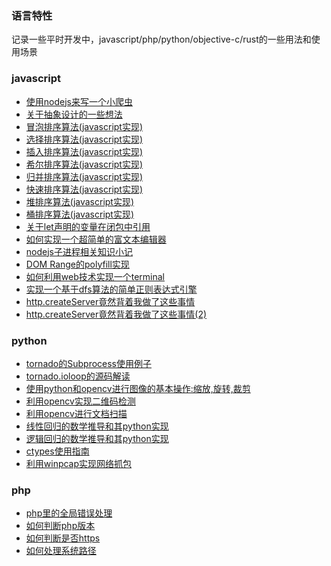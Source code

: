 ### 语言特性

记录一些平时开发中，javascript/php/python/objective-c/rust的一些用法和使用场景

### javascript
* [使用nodejs来写一个小爬虫](https://github.com/lizzz0523/language/blob/master/javascript/%E4%BD%BF%E7%94%A8nodejs%E6%9D%A5%E5%86%99%E4%B8%80%E4%B8%AA%E5%B0%8F%E7%88%AC%E8%99%AB.md)
* [关于抽象设计的一些想法](https://github.com/lizzz0523/language/blob/master/javascript/%E5%85%B3%E4%BA%8E%E6%8A%BD%E8%B1%A1%E8%AE%BE%E8%AE%A1%E7%9A%84%E4%B8%80%E4%BA%9B%E6%83%B3%E6%B3%95.md)
* [冒泡排序算法(javascript实现)](https://github.com/lizzz0523/language/blob/master/javascript/%E5%86%92%E6%B3%A1%E6%8E%92%E5%BA%8F%E7%AE%97%E6%B3%95(javascript%E5%AE%9E%E7%8E%B0).md)
* [选择排序算法(javascript实现)](https://github.com/lizzz0523/language/blob/master/javascript/%E9%80%89%E6%8B%A9%E6%8E%92%E5%BA%8F%E7%AE%97%E6%B3%95(javascript%E5%AE%9E%E7%8E%B0).md)
* [插入排序算法(javascript实现)](https://github.com/lizzz0523/language/blob/master/javascript/%E6%8F%92%E5%85%A5%E6%8E%92%E5%BA%8F%E7%AE%97%E6%B3%95(javascript%E5%AE%9E%E7%8E%B0).md)
* [希尔排序算法(javascript实现)](https://github.com/lizzz0523/language/blob/master/javascript/%E5%B8%8C%E5%B0%94%E6%8E%92%E5%BA%8F%E7%AE%97%E6%B3%95(javascript%E5%AE%9E%E7%8E%B0).md)
* [归并排序算法(javascript实现)](https://github.com/lizzz0523/language/blob/master/javascript/%E5%BD%92%E5%B9%B6%E6%8E%92%E5%BA%8F%E7%AE%97%E6%B3%95(javascript%E5%AE%9E%E7%8E%B0).md)
* [快速排序算法(javascript实现)](https://github.com/lizzz0523/language/blob/master/javascript/%E5%BF%AB%E9%80%9F%E6%8E%92%E5%BA%8F%E7%AE%97%E6%B3%95(javascript%E5%AE%9E%E7%8E%B0).md)
* [堆排序算法(javascript实现)](https://github.com/lizzz0523/language/blob/master/javascript/%E5%A0%86%E6%8E%92%E5%BA%8F%E7%AE%97%E6%B3%95(javascript%E5%AE%9E%E7%8E%B0).md)
* [桶排序算法(javascript实现)](https://github.com/lizzz0523/language/blob/master/javascript/%E6%A1%B6%E6%8E%92%E5%BA%8F%E7%AE%97%E6%B3%95(javascript%E5%AE%9E%E7%8E%B0).md)
* [关于let声明的变量在闭包中引用](https://github.com/lizzz0523/language/blob/master/javascript/%E5%85%B3%E4%BA%8Elet%E5%A3%B0%E6%98%8E%E7%9A%84%E5%8F%98%E9%87%8F%E5%9C%A8%E9%97%AD%E5%8C%85%E4%B8%AD%E5%BC%95%E7%94%A8.md)
* [如何实现一个超简单的富文本编辑器](https://github.com/lizzz0523/language/blob/master/javascript/%E5%A6%82%E4%BD%95%E5%AE%9E%E7%8E%B0%E4%B8%80%E4%B8%AA%E8%B6%85%E7%AE%80%E5%8D%95%E7%9A%84%E5%AF%8C%E6%96%87%E6%9C%AC%E7%BC%96%E8%BE%91%E5%99%A8.md)
* [nodejs子进程相关知识小记](https://github.com/lizzz0523/language/blob/master/javascript/nodejs%E5%AD%90%E8%BF%9B%E7%A8%8B%E7%9B%B8%E5%85%B3%E7%9F%A5%E8%AF%86%E5%B0%8F%E8%AE%B0.md)
* [DOM Range的polyfill实现](https://github.com/lizzz0523/language/blob/master/javascript/DOM%20Range%E7%9A%84polyfill%E5%AE%9E%E7%8E%B0.md)
* [如何利用web技术实现一个terminal](https://github.com/lizzz0523/language/blob/master/javascript/%E5%A6%82%E4%BD%95%E5%88%A9%E7%94%A8web%E6%8A%80%E6%9C%AF%E5%AE%9E%E7%8E%B0%E4%B8%80%E4%B8%AAterminal.md)
* [实现一个基于dfs算法的简单正则表达式引擎](https://github.com/lizzz0523/language/blob/master/javascript/%E5%AE%9E%E7%8E%B0%E4%B8%80%E4%B8%AA%E5%9F%BA%E4%BA%8Edfs%E7%AE%97%E6%B3%95%E7%9A%84%E7%AE%80%E5%8D%95%E6%AD%A3%E5%88%99%E8%A1%A8%E8%BE%BE%E5%BC%8F%E5%BC%95%E6%93%8E.md)
* [http.createServer竟然背着我做了这些事情](https://github.com/lizzz0523/language/blob/master/javascript/http.createServer%E7%AB%9F%E7%84%B6%E8%83%8C%E7%9D%80%E6%88%91%E5%81%9A%E4%BA%86%E8%BF%99%E4%BA%9B%E4%BA%8B%E6%83%85.md)
* [http.createServer竟然背着我做了这些事情(2)](https://github.com/lizzz0523/language/blob/master/javascript/http.createServer%E7%AB%9F%E7%84%B6%E8%83%8C%E7%9D%80%E6%88%91%E5%81%9A%E4%BA%86%E8%BF%99%E4%BA%9B%E4%BA%8B%E6%83%85(2).md)

### python
* [tornado的Subprocess使用例子](https://github.com/lizzz0523/language/blob/master/python/tornado%E7%9A%84Subprocess%E4%BD%BF%E7%94%A8%E4%BE%8B%E5%AD%90.md)
* [tornado.ioloop的源码解读](https://github.com/lizzz0523/language/blob/master/python/tornado.ioloop%E7%9A%84%E6%BA%90%E7%A0%81%E8%A7%A3%E8%AF%BB.md)
* [使用python和opencv进行图像的基本操作:缩放,旋转,裁剪](https://github.com/lizzz0523/language/blob/master/python/%E4%BD%BF%E7%94%A8python%E5%92%8Copencv%E8%BF%9B%E8%A1%8C%E5%9B%BE%E5%83%8F%E7%9A%84%E5%9F%BA%E6%9C%AC%E6%93%8D%E4%BD%9C.md)
* [利用opencv实现二维码检测](https://github.com/lizzz0523/language/blob/master/python/%E5%88%A9%E7%94%A8OpenCV%E5%AE%9E%E7%8E%B0%E4%BA%8C%E7%BB%B4%E7%A0%81%E6%A3%80%E6%B5%8B.md)
* [利用opencv进行文档扫描](https://github.com/lizzz0523/language/blob/master/python/%E5%88%A9%E7%94%A8OpenCV%E8%BF%9B%E8%A1%8C%E6%96%87%E6%A1%A3%E6%89%AB%E6%8F%8F.md)
* [线性回归的数学推导和其python实现](https://github.com/lizzz0523/language/blob/master/python/%E7%BA%BF%E6%80%A7%E5%9B%9E%E5%BD%92%E7%9A%84%E6%95%B0%E5%AD%A6%E6%8E%A8%E5%AF%BC%E5%92%8C%E5%85%B6python%E5%AE%9E%E7%8E%B0.ipynb)
* [逻辑回归的数学推导和其python实现](https://github.com/lizzz0523/language/blob/master/python/%E9%80%BB%E8%BE%91%E5%9B%9E%E5%BD%92%E7%9A%84%E6%95%B0%E5%AD%A6%E6%8E%A8%E5%AF%BC%E5%92%8C%E5%85%B6python%E5%AE%9E%E7%8E%B0.ipynb)
* [ctypes使用指南](https://github.com/lizzz0523/language/blob/master/python/ctypes%E4%BD%BF%E7%94%A8%E6%8C%87%E5%8D%97.md)
* [利用winpcap实现网络抓包](https://github.com/lizzz0523/language/blob/master/python/%E5%88%A9%E7%94%A8winpcap%E5%AE%9E%E7%8E%B0%E7%BD%91%E7%BB%9C%E6%8A%93%E5%8C%85.md)

### php
* [php里的全局错误处理](https://github.com/lizzz0523/language/blob/master/php/php%E9%87%8C%E7%9A%84%E5%85%A8%E5%B1%80%E9%94%99%E8%AF%AF%E5%A4%84%E7%90%86.md)
* [如何判断php版本](https://github.com/lizzz0523/language/blob/master/php/%E5%A6%82%E4%BD%95%E5%88%A4%E6%96%ADphp%E7%89%88%E6%9C%AC.md)
* [如何判断是否https](https://github.com/lizzz0523/language/blob/master/php/%E5%A6%82%E4%BD%95%E5%88%A4%E6%96%AD%E6%98%AF%E5%90%A6https.md)
* [如何处理系统路径](https://github.com/lizzz0523/language/blob/master/php/%E5%A6%82%E4%BD%95%E5%A4%84%E7%90%86%E7%B3%BB%E7%BB%9F%E8%B7%AF%E5%BE%84.md)